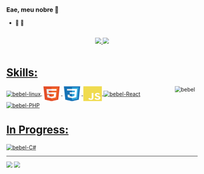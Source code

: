 ### Eae, meu nobre 👋

- 🌱 🤙

<br>
<div align="center">
  <a href="https://github.com/Bebel132">
  <img height="150em" src="https://github-readme-stats.vercel.app/api?username=Bebel132&show_icons=true&theme=dracula&include_all_commits=true&count_private=true"/>
  <img height="150em" src="https://github-readme-stats.vercel.app/api/top-langs/?username=Bebel132&layout=compact&langs_count=7&theme=dracula"/>
</div>
<br>
<div style="display: inline_block; align-items: center;">
  <h1>Skills: </h1>
  <img align="center" alt="bebel-linux" height="40" width="50" src="https://cdn.jsdelivr.net/gh/devicons/devicon/icons/linux/linux-original.svg"/>
  <img align="center" alt="bebel-HTML" height="40" width="50" src="https://raw.githubusercontent.com/devicons/devicon/master/icons/html5/html5-original.svg">
  <img align="center" alt="bebel-CSS" height="40" width="50" src="https://raw.githubusercontent.com/devicons/devicon/master/icons/css3/css3-original.svg">
  <img align="center" alt="bebel-Js" height="40" width="50" src="https://raw.githubusercontent.com/devicons/devicon/master/icons/javascript/javascript-plain.svg">
  <img align="center" alt="bebel-React" height="40" width="50" src="https://cdn.jsdelivr.net/gh/devicons/devicon@latest/icons/react/react-original.svg" />
  <img align="right" alt="bebel" height="50" width="60" src="https://iili.io/3JPT96J.png">
  <img align="center" alt="bebel-PHP" height="40" width="50" src="https://cdn.jsdelivr.net/gh/devicons/devicon/icons/php/php-plain.svg" />
  <h1>In Progress:</h1>
  <img align="center" alt="bebel-C#" height="40" width="50" src="https://cdn.jsdelivr.net/gh/devicons/devicon@latest/icons/csharp/csharp-original.svg" />
          
</div>
  
<hr>
  
<div> 
  <a href="https://www.instagram.com/bebenio132/" target="_blank"><img src="https://img.shields.io/badge/-Instagram-%23E4405F?style=for-the-badge&logo=instagram&logoColor=white"></a>
  <a href ="mailto:emanuel2005batista@gmail.com"><img src="https://img.shields.io/badge/-Gmail-%23333?style=for-the-badge&logo=gmail&logoColor=white"></a>
  
 
</div>

